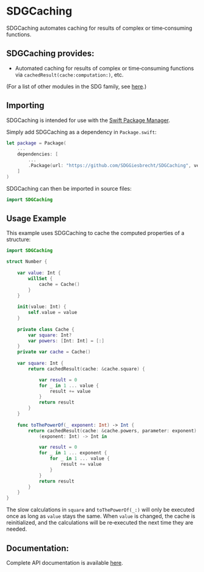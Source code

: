 <!-- README.md -->
<!--  -->
<!-- This source file is part of the SDGCaching open source project. -->
<!--  -->
<!-- Copyright ©2016–2017 Jeremy David Giesbrecht and the SDGCaching contributors. -->
<!--  -->
<!-- Soli Deo gloria -->
<!--  -->
<!-- Licensed under the Apache License, Version 2.0 -->
<!-- See http://www.apache.org/licenses/LICENSE-2.0 for licence information. -->

# SDGCaching

SDGCaching automates caching for results of complex or time‐consuming functions.

## SDGCaching provides:

* Automated caching for results of complex or time‐consuming functions via `cachedResult(cache:computation:)`, etc.

(For a list of other modules in the SDG family, see [here](https://github.com/SDGGiesbrecht/SDG/blob/master/README.md).)

## Importing

SDGCaching is intended for use with the [Swift Package Manager](https://swift.org/package-manager/).

Simply add SDGCaching as a dependency in `Package.swift`:

```swift
let package = Package(
    ...
    dependencies: [
        ...
        .Package(url: "https://github.com/SDGGiesbrecht/SDGCaching", versions: "1.0.0" ..< "2.0.0")
    ]
)
```

SDGCaching can then be imported in source files:

```swift
import SDGCaching
```

## Usage Example

This example uses SDGCaching to cache the computed properties of a structure:

```swift
import SDGCaching

struct Number {
    
    var value: Int {
        willSet {
            cache = Cache()
        }
    }
    
    init(value: Int) {
        self.value = value
    }
    
    private class Cache {
        var square: Int?
        var powers: [Int: Int] = [:]
    }
    private var cache = Cache()
    
    var square: Int {
        return cachedResult(cache: &cache.square) {

            var result = 0
            for _ in 1 ... value {
                result += value
            }
            return result
        }
    }
    
    func toThePowerOf(_ exponent: Int) -> Int {
        return cachedResult(cache: &cache.powers, parameter: exponent) {
            (exponent: Int) -> Int in

            var result = 0
            for _ in 1 ... exponent {
                for _ in 1 ... value {
                    result += value
                }
            }
            return result
        }
    }
}
```

The slow calculations in `square` and `toThePowerOf(_:)` will only be executed once as long as `value` stays the same. When `value` is changed, the cache is reinitialized, and the calculations will be re‐executed the next time they are needed.

## Documentation:

Complete API documentation is available [here](https://sdggiesbrecht.github.io/SDGCaching/).
